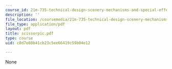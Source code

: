 ```yaml
---
course_id: 21m-735-technical-design-scenery-mechanisms-and-special-effects-spring-2004
description: ''
file_location: /coursemedia/21m-735-technical-design-scenery-mechanisms-and-special-effects-spring-2004/c0d7e80b41cb23c5ee66419c59b04e12_scissorpic.pdf
file_type: application/pdf
layout: pdf
title: scissorpic.pdf
type: course
uid: c0d7e80b41cb23c5ee66419c59b04e12

---
```

None